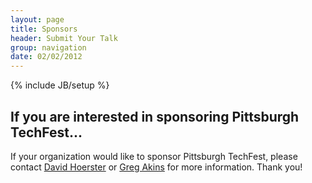 ```yaml
---
layout: page
title: Sponsors
header: Submit Your Talk
group: navigation
date: 02/02/2012
---
```

{% include JB/setup %}

## If you are interested in sponsoring Pittsburgh TechFest...

If your organization would like to sponsor Pittsburgh TechFest, please contact [David Hoerster](mailto:dhoerster@gmail.com)
or [Greg Akins](mailto:angrygreg@gmail.com) for more information. Thank you!
